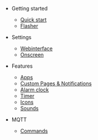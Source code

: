 - Getting started

  - [Quick start](quickstart.md)
  - [Flasher](flasher.md)

- Settings

  - [Webinterface](webinterface.md)
  - [Onscreen](onscreen.md)

- Features
  - [Apps](apps.md)
  - [Custom Pages & Notifications](custom.md)
  - [Alarm clock](alarm.md)
  - [Timer](timer.md)
  - [Icons](icons.md)
  - [Sounds](sounds.md)

- MQTT
  - [Commands](mqtt.md)
